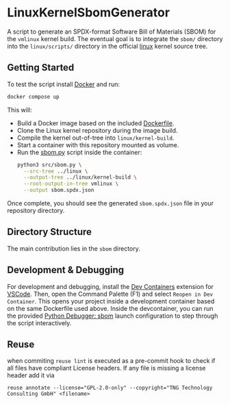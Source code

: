 <!--
SPDX-FileCopyrightText: 2025 TNG Technology Consulting GmbH

SPDX-License-Identifier: GPL-2.0-only
-->

# LinuxKernelSbomGenerator

A script to generate an SPDX-format Software Bill of Materials (SBOM) for the `vmlinux` kernel build.
The eventual goal is to integrate the `sbom/` directory into the `linux/scripts/` directory in the official [linux](https://git.kernel.org/pub/scm/linux/kernel/git/torvalds/linux.git/) kernel source tree.

## Getting Started

To test the script install [Docker](https://docs.docker.com/engine/install/ubuntu/#installation-methods) and run:
```bash
docker compose up
```
This will:
- Build a Docker image based on the included [Dockerfile](./Dockerfile).
- Clone the Linux kernel repository during the image build.
- Compile the kernel out-of-tree into `linux/kernel-build`.
- Start a container with this repository mounted as volume.
- Run the [sbom.py](./sbom.py) script inside the container:
  ```bash
  python3 src/sbom.py \
    --src-tree ../linux \
    --output-tree ../linux/kernel-build \
    --root-output-in-tree vmlinux \
    --output sbom.spdx.json
  ```
Once complete, you should see the generated `sbom.spdx.json` file in your repository directory.

## Directory Structure

The main contribution lies in the `sbom` directory. 

## Development & Debugging

For development and debugging, install the [Dev Containers](https://marketplace.visualstudio.com/items?itemName=ms-vscode-remote.remote-containers) extension for [VSCode](https://code.visualstudio.com/). Then, open the Command Palette (F1) and select `Reopen in Dev Container`. This opens your project inside a development container based on the same Dockerfile used above.
Inside the devcontainer, you can run the provided [Python Debugger: sbom](./.vscode/launch.json) launch configuration to step through the script interactively.

## Reuse

when commiting `reuse lint` is executed as a pre-commit hook to check if all files have compliant License headers. If any file is missing a license header add it via 
```
reuse annotate --license="GPL-2.0-only" --copyright="TNG Technology Consulting GmbH" <filename>
```
